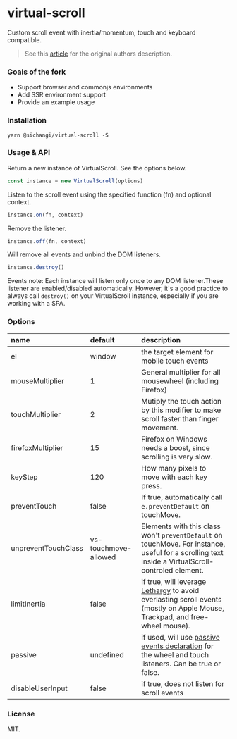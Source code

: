 virtual-scroll
=====

Custom scroll event with inertia/momentum, touch and keyboard compatible.
> See this [article](http://www.everyday3d.com/blog/index.php/2014/08/18/smooth-scrolling-with-virtualscroll/) for the original authors description.

### Goals of the fork
- Support browser and commonjs environments
- Add SSR environment support
- Provide an example usage

### Installation
```
yarn @sichangi/virtual-scroll -S
```

### Usage & API

Return a new instance of VirtualScroll. See the options below.
```js
const instance = new VirtualScroll(options)
```

Listen to the scroll event using the specified function (fn) and optional context.
```js
instance.on(fn, context)
```

Remove the listener.
```js
instance.off(fn, context)
```

Will remove all events and unbind the DOM listeners.
```js
instance.destroy()
```

Events note:
Each instance will listen only once to any DOM listener.These listener are enabled/disabled automatically. However, it's a good practice to always call `destroy()` on your VirtualScroll instance, especially if you are working with a SPA.

### Options
| name   |   default     |  description |
|:----------|:-------------|:------|
| el |  window | the target element for mobile touch events |
| mouseMultiplier |  1  |  General multiplier for all mousewheel (including Firefox) |
| touchMultiplier   | 2 |  Mutiply the touch action by this modifier to make scroll faster than finger movement. |
| firefoxMultiplier | 15 |  Firefox on Windows needs a boost, since scrolling is very slow. |
| keyStep | 120 | How many pixels to move with each key press. |
| preventTouch | false | If true, automatically call `e.preventDefault` on touchMove. |
| unpreventTouchClass | vs-touchmove-allowed |  Elements with this class won't `preventDefault` on touchMove. For instance, useful for a scrolling text inside a VirtualScroll-controled element. |
| limitInertia | false | if true, will leverage [Lethargy](https://github.com/d4nyll/lethargy) to avoid everlasting scroll events (mostly on Apple Mouse, Trackpad, and free-wheel mouse). |
| passive | undefined | if used, will use [passive events declaration](https://developer.mozilla.org/en-US/docs/Web/API/EventTarget/addEventListener#Improving_scrolling_performance_with_passive_listeners) for the wheel and touch listeners. Can be true or false. |
| disableUserInput | false | if true, does not listen for scroll events  |

### License
MIT.
